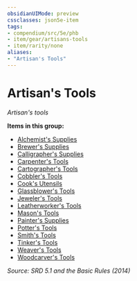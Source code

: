 ```yaml
---
obsidianUIMode: preview
cssclasses: json5e-item
tags:
- compendium/src/5e/phb
- item/gear/artisans-tools
- item/rarity/none
aliases: 
- "Artisan's Tools"
---
```

# Artisan's Tools
*Artisan's tools*  


**Items in this group:**

- [Alchemist's Supplies](compendium/items/alchemists-supplies.md)
- [Brewer's Supplies](compendium/items/brewers-supplies.md)
- [Calligrapher's Supplies](compendium/items/calligraphers-supplies.md)
- [Carpenter's Tools](compendium/items/carpenters-tools.md)
- [Cartographer's Tools](compendium/items/cartographers-tools.md)
- [Cobbler's Tools](compendium/items/cobblers-tools.md)
- [Cook's Utensils](compendium/items/cooks-utensils.md)
- [Glassblower's Tools](compendium/items/glassblowers-tools.md)
- [Jeweler's Tools](compendium/items/jewelers-tools.md)
- [Leatherworker's Tools](compendium/items/leatherworkers-tools.md)
- [Mason's Tools](compendium/items/masons-tools.md)
- [Painter's Supplies](compendium/items/painters-supplies.md)
- [Potter's Tools](compendium/items/potters-tools.md)
- [Smith's Tools](compendium/items/smiths-tools.md)
- [Tinker's Tools](compendium/items/tinkers-tools.md)
- [Weaver's Tools](compendium/items/weavers-tools.md)
- [Woodcarver's Tools](compendium/items/woodcarvers-tools.md)

*Source: SRD 5.1 and the Basic Rules (2014)*